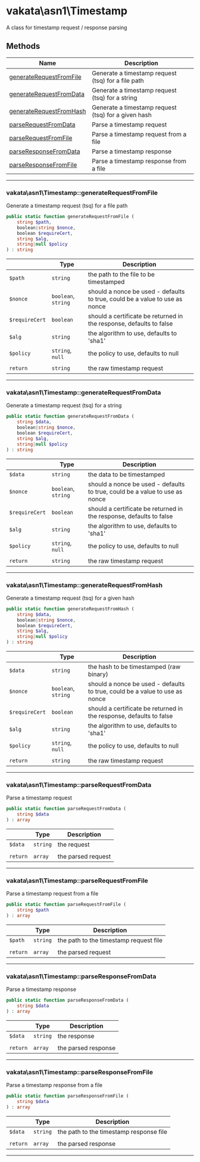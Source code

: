 # vakata\asn1\Timestamp
A class for timestamp request / response parsing

## Methods

| Name | Description |
|------|-------------|
|[generateRequestFromFile](#vakata\asn1\timestampgeneraterequestfromfile)|Generate a timestamp request (tsq) for a file path|
|[generateRequestFromData](#vakata\asn1\timestampgeneraterequestfromdata)|Generate a timestamp request (tsq) for a string|
|[generateRequestFromHash](#vakata\asn1\timestampgeneraterequestfromhash)|Generate a timestamp request (tsq) for a given hash|
|[parseRequestFromData](#vakata\asn1\timestampparserequestfromdata)|Parse a timestamp request|
|[parseRequestFromFile](#vakata\asn1\timestampparserequestfromfile)|Parse a timestamp request from a file|
|[parseResponseFromData](#vakata\asn1\timestampparseresponsefromdata)|Parse a timestamp response|
|[parseResponseFromFile](#vakata\asn1\timestampparseresponsefromfile)|Parse a timestamp response from a file|

---



### vakata\asn1\Timestamp::generateRequestFromFile
Generate a timestamp request (tsq) for a file path  


```php
public static function generateRequestFromFile (  
    string $path,  
    boolean|string $nonce,  
    boolean $requireCert,  
    string $alg,  
    string|null $policy  
) : string    
```

|  | Type | Description |
|-----|-----|-----|
| `$path` | `string` | the path to the file to be timestamped |
| `$nonce` | `boolean`, `string` | should a nonce be used - defaults to true, could be a value to use as nonce |
| `$requireCert` | `boolean` | should a certificate be returned in the response, defaults to false |
| `$alg` | `string` | the algorithm to use, defaults to 'sha1' |
| `$policy` | `string`, `null` | the policy to use, defaults to null |
|  |  |  |
| `return` | `string` | the raw timestamp request |

---


### vakata\asn1\Timestamp::generateRequestFromData
Generate a timestamp request (tsq) for a string  


```php
public static function generateRequestFromData (  
    string $data,  
    boolean|string $nonce,  
    boolean $requireCert,  
    string $alg,  
    string|null $policy  
) : string    
```

|  | Type | Description |
|-----|-----|-----|
| `$data` | `string` | the data to be timestamped |
| `$nonce` | `boolean`, `string` | should a nonce be used - defaults to true, could be a value to use as nonce |
| `$requireCert` | `boolean` | should a certificate be returned in the response, defaults to false |
| `$alg` | `string` | the algorithm to use, defaults to 'sha1' |
| `$policy` | `string`, `null` | the policy to use, defaults to null |
|  |  |  |
| `return` | `string` | the raw timestamp request |

---


### vakata\asn1\Timestamp::generateRequestFromHash
Generate a timestamp request (tsq) for a given hash  


```php
public static function generateRequestFromHash (  
    string $data,  
    boolean|string $nonce,  
    boolean $requireCert,  
    string $alg,  
    string|null $policy  
) : string    
```

|  | Type | Description |
|-----|-----|-----|
| `$data` | `string` | the hash to be timestamped (raw binary) |
| `$nonce` | `boolean`, `string` | should a nonce be used - defaults to true, could be a value to use as nonce |
| `$requireCert` | `boolean` | should a certificate be returned in the response, defaults to false |
| `$alg` | `string` | the algorithm to use, defaults to 'sha1' |
| `$policy` | `string`, `null` | the policy to use, defaults to null |
|  |  |  |
| `return` | `string` | the raw timestamp request |

---


### vakata\asn1\Timestamp::parseRequestFromData
Parse a timestamp request  


```php
public static function parseRequestFromData (  
    string $data  
) : array    
```

|  | Type | Description |
|-----|-----|-----|
| `$data` | `string` | the request |
|  |  |  |
| `return` | `array` | the parsed request |

---


### vakata\asn1\Timestamp::parseRequestFromFile
Parse a timestamp request from a file  


```php
public static function parseRequestFromFile (  
    string $path  
) : array    
```

|  | Type | Description |
|-----|-----|-----|
| `$path` | `string` | the path to the timestamp request file |
|  |  |  |
| `return` | `array` | the parsed request |

---


### vakata\asn1\Timestamp::parseResponseFromData
Parse a timestamp response  


```php
public static function parseResponseFromData (  
    string $data  
) : array    
```

|  | Type | Description |
|-----|-----|-----|
| `$data` | `string` | the response |
|  |  |  |
| `return` | `array` | the parsed response |

---


### vakata\asn1\Timestamp::parseResponseFromFile
Parse a timestamp response from a file  


```php
public static function parseResponseFromFile (  
    string $data  
) : array    
```

|  | Type | Description |
|-----|-----|-----|
| `$data` | `string` | the path to the timestamp response file |
|  |  |  |
| `return` | `array` | the parsed response |

---

